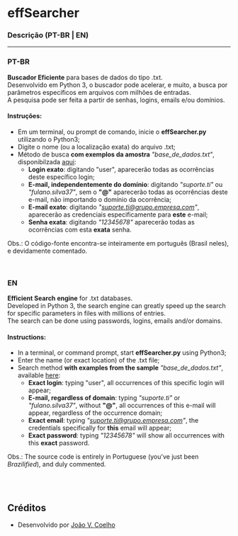 # effSearcher

### Descrição (PT-BR | EN)

***

### PT-BR
**Buscador Eficiente** para bases de dados do tipo .txt. <br>
Desenvolvido em Python 3, o buscador pode acelerar, e muito, a busca por parâmetros específicos em arquivos com milhões de entradas. <br>
A pesquisa pode ser feita a partir de senhas, logins, emails e/ou domínios. <br>

#### Instruções:
- Em um terminal, ou prompt de comando, inicie o **effSearcher.py** utilizando o Python3;
- Digite o nome (ou a localização exata) do arquivo .txt;
- Método de busca **com exemplos da amostra** *"base_de_dados.txt"*, disponibilzada [aqui](https://github.com/joaovcoelho/effSearcher/tree/main/base-exemplo):
  - **Login exato**: digitando "user", aparecerão todas as ocorrências deste específico login;
  - **E-mail, independentemente do domínio**: digitando *"suporte.ti"* ou *"fulano.silva37"*, sem o **"@"** aparecerão todas as ocorrências deste e-mail, não importando o domínio da ocorrência;
  - **E-mail exato**: digitando *"suporte.ti@grupo.empresa.com"*, aparecerão as credenciais especificamente para **este** e-mail;
  - **Senha exata**: digitando *"12345678"* aparecerão todas as ocorrências com esta **exata** senha.

Obs.: O código-fonte encontra-se inteiramente em português (Brasil neles), e devidamente comentado.<br>

<br>

### EN
**Efficient Search engine** for .txt databases. <br>
Developed in Python 3, the search engine can greatly speed up the search for specific parameters in files with millions of entries. <br>
The search can be done using passwords, logins, emails and/or domains. <br>

#### Instructions:
- In a terminal, or command prompt, start **effSearcher.py** using Python3;
- Enter the name (or exact location) of the .txt file;
- Search method **with examples from the sample** *"base_de_dados.txt"*, available [here](https://github.com/joaovcoelho/effSearcher/tree/main/base-exemplo):
   - **Exact login**: typing "user", all occurrences of this specific login will appear;
   - **E-mail, regardless of domain**: typing *"suporte.ti"* or *"fulano.silva37"*, without **"@"**, all occurrences of this e-mail will appear, regardless of the occurrence domain;
   - **Exact email**: typing *"suporte.ti@grupo.empresa.com"*, the credentials specifically for **this** email will appear;
   - **Exact password**: typing *"12345678"* will show all occurrences with this **exact** password.

Obs.: The source code is entirely in Portuguese (you've just been *Brazilified*), and duly commented.<br>

<br><br>

## Créditos  
* Desenvolvido por [João V. Coelho](https://github.com/joaovcoelho/)

